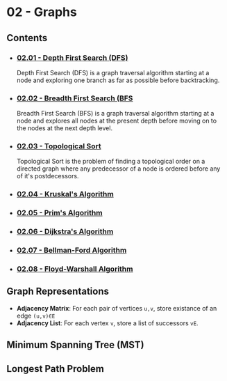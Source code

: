 # 02 - Graphs

## Contents
- ### [02.01 - Depth First Search (DFS)](02.01%20-%20Depth%20First%20Search%20(DFS))
    Depth First Search (DFS) is a graph traversal algorithm starting at a node and exploring one branch as far as possible before backtracking.
- ### [02.02 - Breadth First Search (BFS](02.02%20-%20Breadth%20First%20Search%20(BFS))
    Breadth First Search (BFS) is a graph traversal algorithm starting at a node and explores all nodes at the present depth before moving on to the nodes at the next depth level.
- ### [02.03 - Topological Sort](02.03%20-%20Topological%20Sort)
    Topological Sort is the problem of finding a topological order on a directed graph where any predecessor of a node is ordered before any of it's postdecessors.
- ### [02.04 - Kruskal's Algorithm](02.04%20-%20Kruskal's%20Algorithm)
- ### [02.05 - Prim's Algorithm](02.05%20-%20Prim's%20Algorithm)
- ### [02.06 - Dijkstra's Algorithm](02.06%20-%20Dijkstra's%20Algorithm)
- ### [02.07 - Bellman-Ford Algorithm](02.07%20-%20Bellman-Ford%20Algorithm)
- ### [02.08 - Floyd-Warshall Algorithm](02.08%20-%20Floyd-Warshall%20Algorithm)

## Graph Representations
- **Adjacency Matrix**: For each pair of vertices `u,v`, store existance of an edge `(u,v)∈E`
- **Adjacency List**: For each vertex `v`, store a list of successors `vE`.

## Minimum Spanning Tree (MST)

## Longest Path Problem